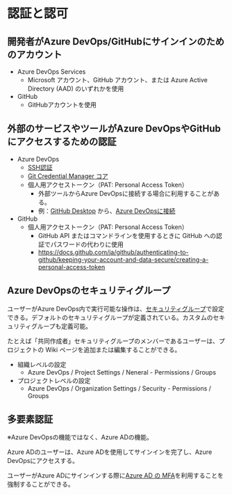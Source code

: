 # 認証と認可


## 開発者がAzure DevOps/GitHubにサインインのためのアカウント

- Azure DevOps Services
  - Microsoft アカウント、GitHub アカウント、または Azure Active Directory (AAD) のいずれかを使用
- GitHub
  - GitHubアカウントを使用

## 外部のサービスやツールがAzure DevOpsやGitHubにアクセスするための認証

- Azure DevOps
  - [SSH認証](https://docs.microsoft.com/ja-jp/azure/devops/repos/git/use-ssh-keys-to-authenticate)
  - [Git Credential Manager コア](https://docs.microsoft.com/ja-jp/azure/devops/repos/git/set-up-credential-managers)
  - 個人用アクセストークン（PAT: Personal Access Token）
    - 外部ツールからAzure DevOpsに接続する場合に利用することがある。
    - 例：[GitHub Desktop](https://desktop.github.com/) から、[Azure DevOpsに接続](https://blog.beachside.dev/entry/2021/05/17/083000)
- GitHub
  - 個人用アクセストークン（PAT: Personal Access Token）
    - GitHub API またはコマンドラインを使用するときに GitHub への認証でパスワードの代わりに使用
    - https://docs.github.com/ja/github/authenticating-to-github/keeping-your-account-and-data-secure/creating-a-personal-access-token


## Azure DevOpsのセキュリティグループ

ユーザーがAzure DevOps内で実行可能な操作は、[セキュリティグループ](https://docs.microsoft.com/ja-jp/azure/devops/organizations/security/change-individual-permissions)で設定できる。デフォルトのセキュリティグループが定義されている。カスタムのセキュリティグループも定義可能。

たとえば「共同作成者」セキュリティグループのメンバーであるユーザーは、プロジェクトの Wiki ページを追加または編集することができる。

- 組織レベルの設定
  - Azure DevOps / Project Settings / Neneral - Permissions / Groups
- プロジェクトレベルの設定
  - Azure DevOps / Organization Settings / Security - Permissions / Groups

## 多要素認証

※Azure DevOpsの機能ではなく、Azure ADの機能。

Azure ADのユーザーは、Azure ADを使用してサインインを完了し、Azure DevOpsにアクセスする。

ユーザーがAzure ADにサインインする際に[Azure AD の MFA](https://docs.microsoft.com/ja-jp/azure/active-directory/authentication/howto-mfa-getstarted)を利用することを強制することができる。
